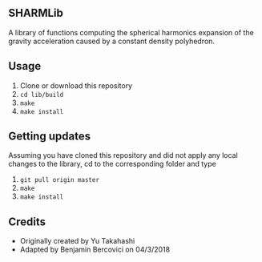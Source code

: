 ## SHARMLib

A library of functions computing the spherical harmonics expansion of the gravity acceleration caused by a constant density polyhedron.

<!-- OpenMP complier compilers enable faster performance. -->

## Usage

1. Clone or download this repository 
2. `cd lib/build`
2. `make`
3. `make install`

<!-- An example program is provided  -->

## Getting updates
Assuming you have cloned this repository and did not apply any local changes to the library, cd to the corresponding folder
and type
1. `git pull origin master`
2. `make`
3. `make install`


## Credits

* Originally created by Yu Takahashi
* Adapted by Benjamin Bercovici on 04/3/2018
